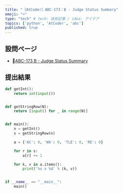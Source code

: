 ```yaml
---
title: "［AtCoder］ABC-173｜B - Judge Status Summary"
emoji: "⌨️"
type: "tech" # tech: 技術記事 / idea: アイデア
topics: ['python', 'AtCoder', 'abc']
published: true
---
```


## 設問ページ

- 🔗[ABC-173 B - Judge Status Summary](https://atcoder.jp/contests/abc173/tasks/abc173_b)

## 提出結果

```python
def getInt():
    return int(input())


def getStringRow(N):
    return [input() for _ in range(N)]


def main():
    n = getInt()
    s = getStringRow(n)

    a = {'AC': 0, 'WA': 0, 'TLE': 0, 'RE': 0}

    for r in s:
        a[r] += 1

    for k, v in a.items():
        print('%s x %d' % (k, v))


if __name__ == "__main__":
    main()
```
